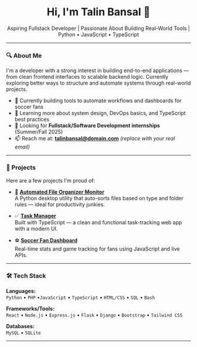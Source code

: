 <h1 align="center">Hi, I'm Talin Bansal 👋</h1>

<p align="center">
  Aspiring Fullstack Developer | Passionate About Building Real-World Tools | Python • JavaScript • TypeScript
</p>

---

### 🔍 About Me

I'm a developer with a strong interest in building end-to-end applications — from clean frontend interfaces to scalable backend logic. Currently exploring better ways to structure and automate systems through real-world projects.

- 🔧 Currently building tools to automate workflows and dashboards for soccer fans
- 🌱 Learning more about system design, DevOps basics, and TypeScript best practices
- 📌 Looking for **Fullstack/Software Development internships** (Summer/Fall 2025)
- 📫 Reach me at: **talinbansal@domain.com** *(replace with your real email)*

---

### 🚀 Projects

Here are a few projects I'm proud of:

- 🔁 **[Automated File Organizer Monitor](https://github.com/talinbansal/Automated-File-Organizer-Monitor)**  
  A Python desktop utility that auto-sorts files based on type and folder rules — ideal for productivity junkies.
  
- ✅ **[Task Manager](https://github.com/talinbansal/task-manager)**  
  Built with TypeScript — a clean and functional task-tracking web app with a modern UI.

- ⚽ **[Soccer Fan Dashboard](https://github.com/talinbansal/Soccer-Fan-Dashboard)**  
  Real-time stats and game tracking for fans using JavaScript and live APIs.

---

### 🛠️ Tech Stack

**Languages:**  
`Python` • `PHP` •`JavaScript` • `TypeScript` • `HTML/CSS` • `SQL` • `Bash` 

**Frameworks/Tools:**  
`React` • `Node.js` • `Express.js` • `Flask` • `Django` • `Bootstrap` • `Tailwind CSS`

**Databases:**  
`MySQL` • `SQLite` 

---

<!--
**talinbansal/talinbansal** is a ✨ GitHub profile README ✨. This file appears on your profile at https://github.com/talinbansal.
-->

